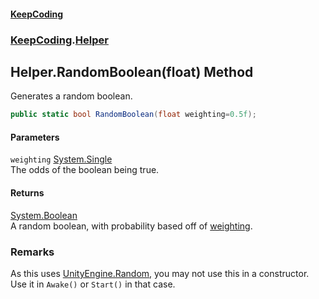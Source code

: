 #### [KeepCoding](index.md 'index')
### [KeepCoding](KeepCoding.md 'KeepCoding').[Helper](Helper.md 'KeepCoding.Helper')
## Helper.RandomBoolean(float) Method
Generates a random boolean.  
```csharp
public static bool RandomBoolean(float weighting=0.5f);
```
#### Parameters
<a name='KeepCoding.Helper.RandomBoolean(float).weighting'></a>
`weighting` [System.Single](https://docs.microsoft.com/en-us/dotnet/api/System.Single 'System.Single')  
The odds of the boolean being true.
  
#### Returns
[System.Boolean](https://docs.microsoft.com/en-us/dotnet/api/System.Boolean 'System.Boolean')  
A random boolean, with probability based off of [weighting](Helper.RandomBoolean.+UZafk038cPyOQbaFoOJ0w.md#KeepCoding.Helper.RandomBoolean(float).weighting 'KeepCoding.Helper.RandomBoolean(float).weighting').
### Remarks
As this uses [UnityEngine.Random](https://docs.microsoft.com/en-us/dotnet/api/UnityEngine.Random 'UnityEngine.Random'), you may not use this in a constructor. Use it in `Awake()` or `Start()` in that case.  
